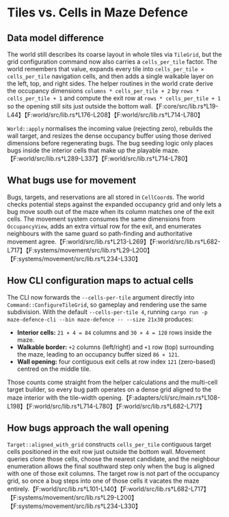 # Tiles vs. Cells in Maze Defence

## Data model difference
The world still describes its coarse layout in whole tiles via `TileGrid`, but the grid
configuration command now also carries a `cells_per_tile` factor. The world remembers
that value, expands every tile into `cells_per_tile × cells_per_tile` navigation cells,
and then adds a single walkable layer on the left, top, and right sides. The helper
routines in the world crate derive the occupancy dimensions
`columns * cells_per_tile + 2` by `rows * cells_per_tile + 1` and compute the exit row at
`rows * cells_per_tile + 1` so the opening still sits just outside the bottom wall.【F:core/src/lib.rs†L19-L44】【F:world/src/lib.rs†L176-L208】【F:world/src/lib.rs†L714-L780】

`World::apply` normalises the incoming value (rejecting zero), rebuilds the wall target, and
resizes the dense occupancy buffer using those derived dimensions before regenerating bugs.
The bug seeding logic only places bugs inside the interior cells that make up the playable maze.【F:world/src/lib.rs†L289-L337】【F:world/src/lib.rs†L714-L780】

## What bugs use for movement
Bugs, targets, and reservations are all stored in `CellCoord`s. The world checks potential
steps against the expanded occupancy grid and only lets a bug move south out of the maze
when its column matches one of the exit cells. The movement system consumes the same
dimensions from `OccupancyView`, adds an extra virtual row for the exit, and enumerates
neighbours with the same guard so path-finding and authoritative movement agree.【F:world/src/lib.rs†L213-L269】【F:world/src/lib.rs†L682-L717】【F:systems/movement/src/lib.rs†L29-L200】【F:systems/movement/src/lib.rs†L234-L330】

## How CLI configuration maps to actual cells
The CLI now forwards the `--cells-per-tile` argument directly into
`Command::ConfigureTileGrid`, so gameplay and rendering use the same subdivision. With the
default `--cells-per-tile 4`, running
`cargo run -p maze-defence-cli --bin maze-defence -- --size 21x30` produces:

- **Interior cells:** `21 × 4 = 84` columns and `30 × 4 = 120` rows inside the maze.
- **Walkable border:** `+2` columns (left/right) and `+1` row (top) surrounding the maze,
  leading to an occupancy buffer sized `86 × 121`.
- **Wall opening:** four contiguous exit cells at row index `121` (zero-based) centred on the
  middle tile.

Those counts come straight from the helper calculations and the multi-cell target builder,
so every bug path operates on a dense grid aligned to the maze interior with the tile-width opening.【F:adapters/cli/src/main.rs†L108-L198】【F:world/src/lib.rs†L714-L780】【F:world/src/lib.rs†L682-L717】

## How bugs approach the wall opening
`Target::aligned_with_grid` constructs `cells_per_tile` contiguous target cells positioned in the
exit row just outside the bottom wall. Movement queries clone those cells, choose the nearest
candidate, and the neighbour enumeration allows the final southward step only when the bug is
aligned with one of those exit columns. The target row is not part of the occupancy grid, so once a bug
steps into one of those cells it vacates the maze entirely.【F:world/src/lib.rs†L101-L140】【F:world/src/lib.rs†L682-L717】【F:systems/movement/src/lib.rs†L29-L200】【F:systems/movement/src/lib.rs†L234-L330】
